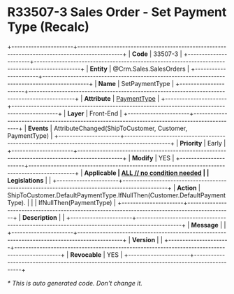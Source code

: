 ﻿---
erp.type: front-end-business-rule
erp.entity: Crm.Sales.SalesOrders
---

# R33507-3 Sales Order - Set Payment Type (Recalc)
+----------------------+----------------------------------------------------------------------------------------------+
| **Code**             | 33507-3                                                                                      |
+----------------------+----------------------------------------------------------------------------------------------+
| **Entity**           | @Crm.Sales.SalesOrders                                                                       |
+----------------------+----------------------------------------------------------------------------------------------+
| **Name**             | SetPaymentType                                                                               |
+----------------------+----------------------------------------------------------------------------------------------+
| **Attribute**        | [PaymentType](../entities/Crm.Sales.SalesOrders.md#paymenttype)                              |
+----------------------+----------------------------------------------------------------------------------------------+
| **Layer**            | Front-End                                                                                    |
+----------------------+----------------------------------------------------------------------------------------------+
| **Events**           | AttributeChanged(ShipToCustomer, Customer, PaymentType)                                      |
+----------------------+----------------------------------------------------------------------------------------------+
| **Priority**         | Early                                                                                        |
+----------------------+----------------------------------------------------------------------------------------------+
| **Modify**           | YES                                                                                          |
+----------------------+----------------------------------------------------------------------------------------------+
| **Applicable         | [ALL // no condition needed](xref:applicable-legislations)                                   |
| Legislations**       |                                                                                              |
+----------------------+----------------------------------------------------------------------------------------------+
| **Action**           | ShipToCustomer.DefaultPaymentType.IfNullThen(Customer.DefaultPaymentType).                   |
|                      | IfNullThen(PaymentType)                                                                      |
+----------------------+----------------------------------------------------------------------------------------------+
| **Description**      |                                                                                              |
+----------------------+----------------------------------------------------------------------------------------------+
| **Message**          |                                                                                              |
+----------------------+----------------------------------------------------------------------------------------------+
| **Version**          |                                                                                              |
+----------------------+----------------------------------------------------------------------------------------------+
| **Revocable**        | YES                                                                                          |
+----------------------+----------------------------------------------------------------------------------------------+

*\* This is auto generated code. Don't change it.*
